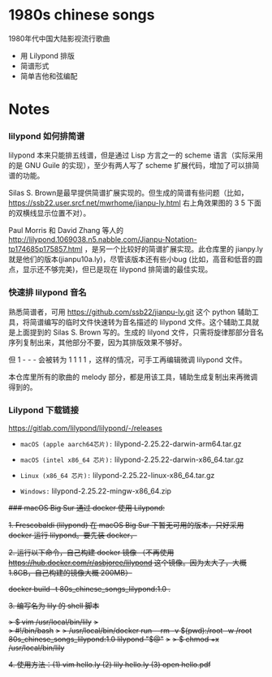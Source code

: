 # 1980s chinese songs

1980年代中国大陆影视流行歌曲

* 用 Lilypond 排版
* 简谱形式
* 简单吉他和弦编配

# Notes

### lilypond 如何排简谱

lilypond 本来只能排五线谱，但是通过 Lisp 方言之一的 scheme 语言（实际采用的是 GNU Guile 的实现），至少有两人写了 scheme 扩展代码，增加了可以排简谱的功能。

Silas S. Brown是最早提供简谱扩展实现的。但生成的简谱有些问题（比如，https://ssb22.user.srcf.net/mwrhome/jianpu-ly.html 右上角效果图的 3 5 下面的双横线显示位置不对）。

Paul Morris 和 David Zhang 等人的 http://lilypond.1069038.n5.nabble.com/Jianpu-Notation-tp174685p175857.html ，是另一个比较好的简谱扩展实现。此仓库里的 jianpy.ly 就是他们的版本(jianpu10a.ly)，尽管该版本还有些小bug (比如，高音和低音的圆点，显示还不够完美)，但已是现在 lilypond 排简谱的最佳实现。


### 快速排 lilypond 音名

熟悉简谱者，可用 https://github.com/ssb22/jianpu-ly.git  这个 python 辅助工具，将简谱编写的临时文件快速转为音名描述的 lilypond 文件。这个辅助工具就是上面提到的 Silas S. Brown 写的。生成的 lilyond 文件，只需将旋律那部分音名序列复制出来，其他部分不要，因为其排版效果不够好。

但 1 - - - 会被转为 1 1 1 1 ，这样的情况，可手工再编辑微调 lilypond 文件。 

本仓库里所有的歌曲的 melody 部分，都是用该工具，辅助生成复制出来再微调得到的。

### Lilypond 下载链接 ### 

https://gitlab.com/lilypond/lilypond/-/releases

- `macOS (apple aarch64芯片):` lilypond-2.25.22-darwin-arm64.tar.gz
  
- `macOS (intel x86_64 芯片):` lilypond-2.25.22-darwin-x86_64.tar.gz
  
- `Linux (x86_64 芯片):` lilypond-2.25.22-linux-x86_64.tar.gz
  
- `Windows:` lilypond-2.25.22-mingw-x86_64.zip

~~### macOS Big Sur 通过 docker 使用 Lilypond:~~

~~1. Frescobaldi (lilypond) 在 macOS Big Sur 下暂无可用的版本，只好采用 docker 运行 lilypond。要先装 docker，~~

~~2. 运行以下命令，自己构建 docker 镜像 （不再使用 https://hub.docker.com/r/asbjoree/lilypond 这个镜像。因为太大了，大概 1.8GB，自己构建的镜像大概 200MB）~~

   ~~docker build -t 80s_chinese_songs_lilypond:1.0 .~~
   
~~3. 编写名为 lily 的 shell 脚本~~

~~>  $ vim /usr/local/bin/lily~~
~~>~~   
~~>    #!/bin/bash~~
~~>~~
~~>    /usr/local/bin/docker run --rm -v $(pwd):/root -w /root 80s_chinese_songs_lilypond:1.0  lilypond "$@"~~
~~>~~
~~>  $ chmod +x /usr/local/bin/lily~~

~~4. 使用方法：(1) vim hello.ly  (2)  lily hello.ly  (3) open hello.pdf~~
